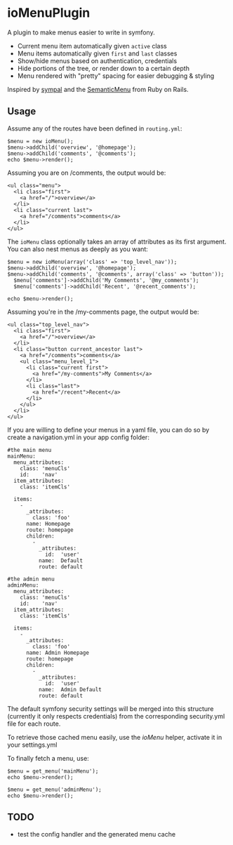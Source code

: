 ioMenuPlugin
============

A plugin to make menus easier to write in symfony.

 * Current menu item automatically given `active` class
 * Menu items automatically given `first` and `last` classes
 * Show/hide menus based on authentication, credentials
 * Hide portions of the tree, or render down to a certain depth
 * Menu rendered with "pretty" spacing for easier debugging & styling

Inspired by [sympal](http://www.sympalphp.org) and the
[SemanticMenu](http://github.com/danielharan/semantic-menu) from Ruby on Rails.

Usage
-----

Assume any of the routes have been defined in `routing.yml`:

    $menu = new ioMenu();
    $menu->addChild('overview', '@homepage');
    $menu->addChild('comments', '@comments');
    echo $menu->render();

Assuming you are on /comments, the output would be:

    <ul class="menu">
      <li class="first">
        <a href="/">overview</a>
      </li>
      <li class="current last">
        <a href="/comments">comments</a>
      </li>
    </ul>

The `ioMenu` class optionally takes an array of attributes as its first
argument. You can also nest menus as deeply as you want:

    $menu = new ioMenu(array('class' => 'top_level_nav'));
    $menu->addChild('overview', '@homepage');
    $menu->addChild('comments', '@comments', array('class' => 'button'));
      $menu['comments']->addChild('My Comments', '@my_comments');
      $menu['comments']->addChild('Recent', '@recent_comments');

    echo $menu->render();

Assuming you're in the /my-comments page, the output would be:

    <ul class="top_level_nav">
      <li class="first">
        <a href="/">overview</a>
      </li>
      <li class="button current_ancestor last">
        <a href="/comments">comments</a>
        <ul class="menu_level_1">
          <li class="current first">
            <a href="/my-comments">My Comments</a>
          </li>
          <li class="last">
            <a href="/recent">Recent</a>
          </li>
        </ul>
      </li>
    </ul>

If you are willing to define your menus in a yaml file, you can do so by create a navigation.yml in your app config folder:

    #the main menu
    mainMenu:
      menu_attributes:
        class: 'menuCls'
        id:    'nav'
      item_attributes:
        class: 'itemCls'

      items:
        -
          _attributes:
            class: 'foo'
          name: Homepage
          route: homepage
          children:
            -
              _attributes:
                id:  'user'
              name:  Default
              route: default

    #the admin menu
    adminMenu:
      menu_attributes:
        class: 'menuCls'
        id:    'nav'
      item_attributes:
        class: 'itemCls'

      items:
        -
          _attributes:
            class: 'foo'
          name: Admin Homepage
          route: homepage
          children:
            -
              _attributes:
                id:  'user'
              name:  Admin Default
              route: default

The default symfony security settings will be merged into this structure (currently it only respects credentials) from the corresponding security.yml file for each route.

To retrieve those cached menu easily, use the *ioMenu* helper, activate it in your settings.yml

To finally fetch a menu, use:

    $menu = get_menu('mainMenu');
    echo $menu->render();

    $menu = get_menu('adminMenu');
    echo $menu->render();

TODO
-----

  - test the config handler and the generated menu cache